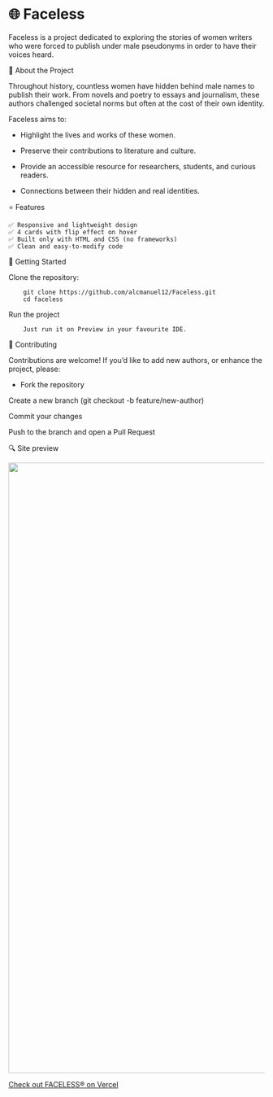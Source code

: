 # 🌐 Faceless


Faceless is a project dedicated to exploring the stories of women writers who were forced to publish under male pseudonyms in order to have their voices heard.

📖 About the Project

Throughout history, countless women have hidden behind male names to publish their work. From novels and poetry to essays and journalism, these authors challenged societal norms but often at the cost of their own identity.

Faceless aims to:

- Highlight the lives and works of these women.

- Preserve their contributions to literature and culture.

- Provide an accessible resource for researchers, students, and curious readers.

- Connections between their hidden and real identities.

⭐ Features

    ✅ Responsive and lightweight design
    ✅ 4 cards with flip effect on hover
    ✅ Built only with HTML and CSS (no frameworks)
    ✅ Clean and easy-to-modify code


🚀 Getting Started

Clone the repository:

        git clone https://github.com/alcmanuel12/Faceless.git
        cd faceless

Run the project

        Just run it on Preview in your favourite IDE.

🤝 Contributing

Contributions are welcome! If you’d like to add new authors, or enhance the project, please:

  - Fork the repository

Create a new branch (git checkout -b feature/new-author)

Commit your changes

Push to the branch and open a Pull Request

🔍 Site preview

<img src="https://res.cloudinary.com/dfc5psy3z/image/upload/v1759303866/screencapture-faceless-orcin-vercel-app-2025-10-01-09_22_02_yyk9mj.png" width="1200">

[Check out FACELESS® on Vercel](https://faceless-orcin.vercel.app/)
